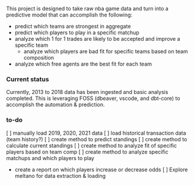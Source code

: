 This project is designed to take raw nba game data and turn into a predictive model that can accomplish the following:
 - predict which teams are strongest in aggregate
 - predict which players to play in a specific matchup
 - analyze which 1 for 1 trades are likely to be accepted and improve a specific team
   - analyze which players are bad fit for specific teams based on team composition
 - analyze which free agents are the best fit for each team

### Current status
Currently, 2013 to 2018 data has been ingested and basic analysis completed. This is leveraging FOSS (dbeaver, vscode, and dbt-core) to accomplish the automation & prediction. 

### to-do
[ ] manually load 2019, 2020, 2021 data
[ ] load historical transaction data (team history?)
[ ] create method to predict standings
[ ] create method to calculate current standings
[ ] create method to analyze fit of specific players based on team comp
[ ] create method to analyze specific matchups and which players to play
 - create a report on which players increase or decrease odds
[ ] Explore meltano for data extraction & loading